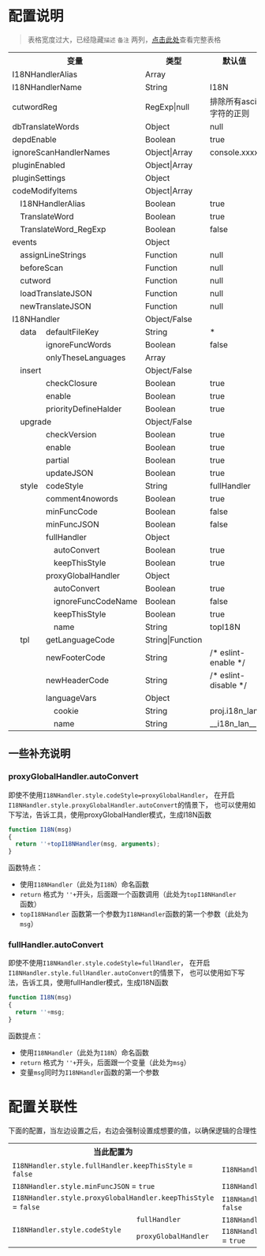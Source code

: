 配置说明
========

> 表格宽度过大，已经隐藏`描述` `备注` 两列，[点击此处](./only_options)查看完整表格

<style>
.table_options_desc, .table_options_remark {display: none;}
</style>

<table class="table_big table_options">
	<tr>
		<th colspan="4">变量</th>
		<th>类型</th>
		<th>默认值</th>
		<th class="table_options_desc">描述</th>
		<th class="table_options_remark">备注</th>
	</tr>
	<tr><td colspan="4">I18NHandlerAlias</td><td>Array</td><td></td><td class="table_options_desc">I18NHandlerName的别名</td><td class="table_options_remark">I18NHandlerAlias优先级比ignoreScanHandlerNames低</td></tr>
	<tr><td colspan="4">I18NHandlerName</td><td>String</td><td>I18N</td><td class="table_options_desc">插入和运行时包裹的函数名</td><td class="table_options_remark"></td></tr>
	<tr><td colspan="4">cutwordReg</td><td>RegExp|null</td><td>排除所有ascii字符的正则</td><td class="table_options_desc">提取分词的正则</td><td class="table_options_remark"></td></tr>
	<tr><td colspan="4">dbTranslateWords</td><td>Object</td><td>null</td><td class="table_options_desc">外部导入的翻译数据</td><td class="table_options_remark"></td></tr>
	<tr><td colspan="4">depdEnable</td><td>Boolean</td><td>true</td><td class="table_options_desc">是否开启向前版本兼容逻辑</td><td class="table_options_remark">向前兼容需要消耗一定的计算资源和时间，建议按照提示修改成最新的配置和接口</td></tr>
	<tr><td colspan="4">ignoreScanHandlerNames</td><td>Object|Array</td><td>console.xxxx</td><td class="table_options_desc">这些函数里面的调用或则声明，不进行扫描</td><td class="table_options_remark">函数名带有.，表示对成员方法的调用</td></tr>
	<tr><td colspan="4">pluginEnabled</td><td>Object|Array</td><td></td><td class="table_options_desc">当前安装和启用的插件</td><td class="table_options_remark">空数据则关闭所有，空对象则使用默认</td></tr>
	<tr><td colspan="4">pluginSettings</td><td>Object</td><td></td><td class="table_options_desc">插件的配置</td><td class="table_options_remark"></td></tr>
	<tr><td colspan="4">codeModifyItems</td><td>Object|Array</td><td></td><td class="table_options_desc">设置操作的源码可修改的内容</td><td class="table_options_remark">空数据则关闭所有，空对象则使用默认</td></tr>
	<tr><td rowspan="3"></td><td colspan="3">I18NHandlerAlias</td><td>Boolean</td><td>true</td><td class="table_options_desc">将I18NHandlerAlias替换成I18NHandlerName</td><td class="table_options_remark"></td></tr>
	<tr><td colspan="3">TranslateWord</td><td>Boolean</td><td>true</td><td class="table_options_desc">将提取的需要翻译的关键字，使用I18N函数包裹起来</td><td class="table_options_remark"></td></tr>
	<tr><td colspan="3">TranslateWord_RegExp</td><td>Boolean</td><td>false</td><td class="table_options_desc">同TranslateWord，RegExp类型的开关</td><td class="table_options_remark"></td></tr>
	<tr><td colspan="4">events</td><td>Object</td><td></td><td class="table_options_desc">面向定制化的监听事件</td><td class="table_options_remark"></td></tr>
	<tr><td rowspan="5"></td><td colspan="3">assignLineStrings</td><td>Function</td><td>null</td><td class="table_options_desc">将分词结果绑定ast时触发，可调整分词和ast的对应关系</td><td class="table_options_remark"></td></tr>
	<tr><td colspan="3">beforeScan</td><td>Function</td><td>null</td><td class="table_options_desc">逐步扫描源码ast树时触发，可对ast结构进行预处理&判断</td><td class="table_options_remark"></td></tr>
	<tr><td colspan="3">cutword</td><td>Function</td><td>null</td><td class="table_options_desc">分词之后触发，可对分词结果进行优化</td><td class="table_options_remark"></td></tr>
	<tr><td colspan="3">loadTranslateJSON</td><td>Function</td><td>null</td><td class="table_options_desc">从源码I18N函数体中提取到翻译数据时触发，可修改数据</td><td class="table_options_remark"></td></tr>
	<tr><td colspan="3">newTranslateJSON</td><td>Function</td><td>null</td><td class="table_options_desc">生成新的I18N函数时触发，可对翻译数据进行再加工</td><td class="table_options_remark"></td></tr>
	<tr><td colspan="4">I18NHandler</td><td>Object/False</td><td></td><td class="table_options_desc">注入到代码中的I18N函数的定制化配置</td><td class="table_options_remark">值false则关闭</td></tr>
	<tr><td rowspan="30"></td><td>data</td><td colspan="2">defaultFileKey</td><td>String</td><td>*</td><td class="table_options_desc">函数默认标识，可标识出特定的I18N函数体</td><td class="table_options_remark">可以针对filekey，可以提供定制翻译结果</td></tr>
	<tr><td rowspan="2"></td><td colspan="2">ignoreFuncWords</td><td>Boolean</td><td>false</td><td class="table_options_desc">翻译的时候，不参考代码中I18N里面的数据</td><td class="table_options_remark">启动后，如果dbTranslateWords没有数据，直接删除在I18N已有的翻译</td></tr>
	<tr><td colspan="2">onlyTheseLanguages</td><td>Array</td><td></td><td class="table_options_desc">只打包这个列表的语言包到代码中</td><td class="table_options_remark">数组为空则不受限制，传入多少种语言，就打包多少种</td></tr>
	<tr><td colspan="3">insert</td><td>Object/False</td><td></td><td class="table_options_desc">I18NHandler升级配置</td><td class="table_options_remark">值false则关闭</td></tr>
	<tr><td rowspan="3"></td><td colspan="2">checkClosure</td><td>Boolean</td><td>true</td><td class="table_options_desc">插入I18N函数前，检查插入位置，作用域不能是全局，必须闭包</td><td class="table_options_remark"></td></tr>
	<tr><td colspan="2">enable</td><td>Boolean</td><td>true</td><td class="table_options_desc">[总开关]是否插入新的I18N函数</td><td class="table_options_remark"></td></tr>
	<tr><td colspan="2">priorityDefineHalder</td><td>Boolean</td><td>true</td><td class="table_options_desc">优先将新的I18N函数插入到define函数体中</td><td class="table_options_remark"></td></tr>
	<tr><td colspan="3">upgrade</td><td>Object/False</td><td></td><td class="table_options_desc">I18NHandler升级配置</td><td class="table_options_remark">值false则关闭</td></tr>
	<tr><td rowspan="4"></td><td colspan="2">checkVersion</td><td>Boolean</td><td>true</td><td class="table_options_desc">函数版本号不同的时候，是否更新整个函数体</td><td class="table_options_remark"></td></tr>
	<tr><td colspan="2">enable</td><td>Boolean</td><td>true</td><td class="table_options_desc">[总开关]能否更新已插入代码中I18N函数体</td><td class="table_options_remark">已经初始化的I18N函数，不会主动更新</td></tr>
	<tr><td colspan="2">partial</td><td>Boolean</td><td>true</td><td class="table_options_desc">优先进行I18N函数的局部更新（只更新翻译数据）</td><td class="table_options_remark">是否能进行局部更新，受到众多因素影响，这只是一个开关</td></tr>
	<tr><td colspan="2">updateJSON</td><td>Boolean</td><td>true</td><td class="table_options_desc">是否更新代码中的翻译结果JSON</td><td class="table_options_remark">此配置只影响输出代码的结果，不会影响输出的JSON结果</td></tr>
	<tr><td>style</td><td colspan="2">codeStyle</td><td>String</td><td>fullHandler</td><td class="table_options_desc">优先使用的代码风格（fullHandler/proxyGlobalHandler）</td><td class="table_options_remark"></td></tr>
	<tr><td rowspan="11"></td><td colspan="2">comment4nowords</td><td>Boolean</td><td>true</td><td class="table_options_desc">翻译结果JSON，输出所有提取到的关键字；没有翻译结果的关键字，以注释的形式插入</td><td class="table_options_remark"></td></tr>
	<tr><td colspan="2">minFuncCode</td><td>Boolean</td><td>false</td><td class="table_options_desc">对插入的I18N进行代码压缩</td><td class="table_options_remark"></td></tr>
	<tr><td colspan="2">minFuncJSON</td><td>Boolean</td><td>false</td><td class="table_options_desc">对插入到代码中的翻译结果JSON进行代码压缩</td><td class="table_options_remark">设置true，会导致 I18NHandler.style.comment4nowords 失效</td></tr>
	<tr><td colspan="2">fullHandler</td><td>Object</td><td></td><td class="table_options_desc">插入完整的I18N函数体，代码不依赖外部任何库或者函数</td><td class="table_options_remark"></td></tr>
	<tr><td rowspan="2"></td><td>autoConvert</td><td>Boolean</td><td>true</td><td class="table_options_desc">将源码中类fullHandler写法的I18N函数，转换为标准的fullHandler</td><td class="table_options_remark"></td></tr>
	<tr><td>keepThisStyle</td><td>Boolean</td><td>true</td><td class="table_options_desc">已经转的函数，是否维持此状态</td><td class="table_options_remark">权重高于autoConvert</td></tr>
	<tr><td colspan="2">proxyGlobalHandler</td><td>Object</td><td></td><td class="table_options_desc">在I18N函数体内，调用外部函数，代替插入过多代码的方式</td><td class="table_options_remark"></td></tr>
	<tr><td rowspan="4"></td><td>autoConvert</td><td>Boolean</td><td>true</td><td class="table_options_desc">将源码中类proxyGlobal写法的I18N函数，转换为标准的proxyGlobalHandler</td><td class="table_options_remark"></td></tr>
	<tr><td>ignoreFuncCodeName</td><td>Boolean</td><td>false</td><td class="table_options_desc">忽略源代码中解析出来的外部函数名，强制使用配置的函数名</td><td class="table_options_remark">如果原来有值，但不同，会触发更新；原来没有，则不会进行更新</td></tr>
	<tr><td>keepThisStyle</td><td>Boolean</td><td>true</td><td class="table_options_desc">已经转的函数，是否维持此状态</td><td class="table_options_remark">权重高于autoConvert</td></tr>
	<tr><td>name</td><td>String</td><td>topI18N</td><td class="table_options_desc">调用的外部函数名</td><td class="table_options_remark"></td></tr>
	<tr><td>tpl</td><td colspan="2">getLanguageCode</td><td>String|Function</td><td></td><td class="table_options_desc">I18N函数体中，获取当前语言包的JS业务代码</td><td class="table_options_remark"></td></tr>
	<tr><td rowspan="5"></td><td colspan="2">newFooterCode</td><td>String</td><td>/* eslint-enable */</td><td class="table_options_desc">新插入的I18N函数外包裹的内容-结束部分</td><td class="table_options_remark"></td></tr>
	<tr><td colspan="2">newHeaderCode</td><td>String</td><td>/* eslint-disable */</td><td class="table_options_desc">新插入的I18N函数外包裹的内容-开始部分</td><td class="table_options_remark"></td></tr>
	<tr><td colspan="2">languageVars</td><td>Object</td><td></td><td class="table_options_desc">getLanguageCode中可替换$LanguageVars.xxxx$的变量</td><td class="table_options_remark"></td></tr>
	<tr><td rowspan="2"></td><td>cookie</td><td>String</td><td>proj.i18n_lan</td><td class="table_options_desc">获取语言包通用变量-cookie版</td><td class="table_options_remark"></td></tr>
	<tr><td>name</td><td>String</td><td>__i18n_lan__</td><td class="table_options_desc">获取语言包通用变量</td><td class="table_options_remark"></td></tr>
</table>


## 一些补充说明

### proxyGlobalHandler.autoConvert

即使不使用`I18NHandler.style.codeStyle=proxyGlobalHandler`，
在开启`I18NHandler.style.proxyGlobalHandler.autoConvert`的情景下，
也可以使用如下写法，告诉工具，使用proxyGlobalHandler模式，生成I18N函数

```javascript
function I18N(msg)
{
  return ''+topI18NHandler(msg, arguments);
}
```

函数特点：

 * 使用`I18NHandler`（此处为`I18N`）命名函数
 * `return` 格式为 `''+`开头，后面跟一个函数调用（此处为`topI18NHandler`函数）
 * `topI18NHandler` 函数第一个参数为`I18NHandler`函数的第一个参数（此处为`msg`）


### fullHandler.autoConvert

即使不使用`I18NHandler.style.codeStyle=fullHandler`，
在开启`I18NHandler.style.fullHandler.autoConvert`的情景下，
也可以使用如下写法，告诉工具，使用fullHandler模式，生成I18N函数

```javascript
function I18N(msg)
{
  return ''+msg;
}
```

函数提点：

 * 使用`I18NHandler`（此处为`I18N`）命名函数
 * `return` 格式为 `''+`开头，后面跟一个变量（此处为`msg`）
 * 变量`msg`同时为`I18NHandler`函数的第一个参数




# 配置关联性

下面的配置，当左边设置之后，右边会强制设置成想要的值，以确保逻辑的合理性

<table>
	<tr>
		<th colspan="2">当此配置为</th>
		<th>将强制设置成</th>
	</tr>
	<tr><td colspan="2"><code>I18NHandler.style.fullHandler.keepThisStyle</code> = <code>false</code></td><td><code>I18NHandler.style.fullHandler.autoConvert</code> = <code>false</code></td></tr>
	<tr><td colspan="2"><code>I18NHandler.style.minFuncJSON</code> = <code>true</code></td><td><code>I18NHandler.style.comment4nowords</code> = <code>false</code></td></tr>
	<tr><td colspan="2"><code>I18NHandler.style.proxyGlobalHandler.keepThisStyle</code> = <code>false</code></td><td><code>I18NHandler.style.proxyGlobalHandler.autoConvert</code> = <code>false</code></td></tr>
	<tr><td rowspan="2"><code>I18NHandler.style.codeStyle</code></td><td><code>fullHandler</code></td><td><code>I18NHandler.style.fullHandler.keepThisStyle</code> = <code>true</code></td></tr>
	<tr><td><code>proxyGlobalHandler</code></td><td><code>I18NHandler.style.proxyGlobalHandler.keepThisStyle</code> = <code>true</code></td></tr>
</table>

